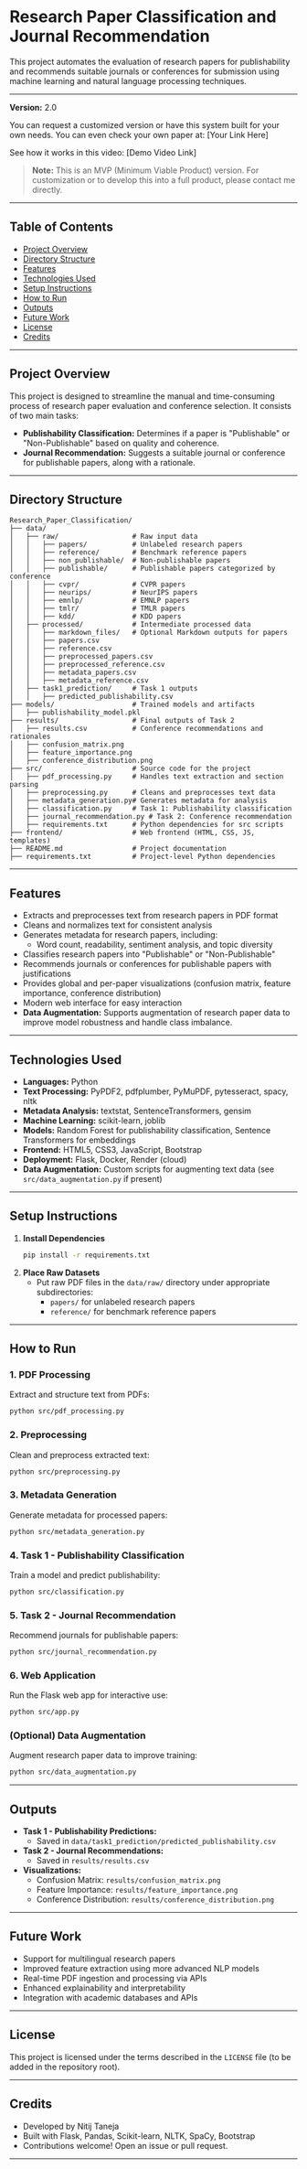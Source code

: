 # Research Paper Classification and Journal Recommendation

This project automates the evaluation of research papers for publishability and recommends suitable journals or conferences for submission using machine learning and natural language processing techniques.

---

**Version:** 2.0

You can request a customized version or have this system built for your own needs. You can even check your own paper at: [Your Link Here]

See how it works in this video: [Demo Video Link]

> **Note:** This is an MVP (Minimum Viable Product) version. For customization or to develop this into a full product, please contact me directly.

---

## Table of Contents
- [Project Overview](#project-overview)
- [Directory Structure](#directory-structure)
- [Features](#features)
- [Technologies Used](#technologies-used)
- [Setup Instructions](#setup-instructions)
- [How to Run](#how-to-run)
- [Outputs](#outputs)
- [Future Work](#future-work)
- [License](#license)
- [Credits](#credits)

---

## Project Overview
This project is designed to streamline the manual and time-consuming process of research paper evaluation and conference selection. It consists of two main tasks:

- **Publishability Classification:** Determines if a paper is "Publishable" or "Non-Publishable" based on quality and coherence.
- **Journal Recommendation:** Suggests a suitable journal or conference for publishable papers, along with a rationale.

---

## Directory Structure
```
Research_Paper_Classification/
├── data/
│   ├── raw/                  # Raw input data
│   │   ├── papers/           # Unlabeled research papers
│   │   ├── reference/        # Benchmark reference papers
│   │   ├── non_publishable/  # Non-publishable papers
│   │   ├── publishable/      # Publishable papers categorized by conference
│   │   ├── cvpr/             # CVPR papers
│   │   ├── neurips/          # NeurIPS papers
│   │   ├── emnlp/            # EMNLP papers
│   │   ├── tmlr/             # TMLR papers
│   │   ├── kdd/              # KDD papers
│   ├── processed/            # Intermediate processed data
│   │   ├── markdown_files/   # Optional Markdown outputs for papers
│   │   ├── papers.csv
│   │   ├── reference.csv
│   │   ├── preprocessed_papers.csv
│   │   ├── preprocessed_reference.csv
│   │   ├── metadata_papers.csv
│   │   ├── metadata_reference.csv
│   ├── task1_prediction/     # Task 1 outputs
│   │   ├── predicted_publishability.csv
├── models/                   # Trained models and artifacts
│   ├── publishability_model.pkl
├── results/                  # Final outputs of Task 2
│   ├── results.csv           # Conference recommendations and rationales
│   ├── confusion_matrix.png
│   ├── feature_importance.png
│   ├── conference_distribution.png
├── src/                      # Source code for the project
│   ├── pdf_processing.py     # Handles text extraction and section parsing
│   ├── preprocessing.py      # Cleans and preprocesses text data
│   ├── metadata_generation.py# Generates metadata for analysis
│   ├── classification.py     # Task 1: Publishability classification
│   ├── journal_recommendation.py # Task 2: Conference recommendation
│   ├── requirements.txt      # Python dependencies for src scripts
├── frontend/                 # Web frontend (HTML, CSS, JS, templates)
├── README.md                 # Project documentation
├── requirements.txt          # Project-level Python dependencies

```

---

## Features
- Extracts and preprocesses text from research papers in PDF format
- Cleans and normalizes text for consistent analysis
- Generates metadata for research papers, including:
  - Word count, readability, sentiment analysis, and topic diversity
- Classifies research papers into "Publishable" or "Non-Publishable"
- Recommends journals or conferences for publishable papers with justifications
- Provides global and per-paper visualizations (confusion matrix, feature importance, conference distribution)
- Modern web interface for easy interaction
- **Data Augmentation:** Supports augmentation of research paper data to improve model robustness and handle class imbalance.

---

## Technologies Used
- **Languages:** Python
- **Text Processing:** PyPDF2, pdfplumber, PyMuPDF, pytesseract, spacy, nltk
- **Metadata Analysis:** textstat, SentenceTransformers, gensim
- **Machine Learning:** scikit-learn, joblib
- **Models:** Random Forest for publishability classification, Sentence Transformers for embeddings
- **Frontend:** HTML5, CSS3, JavaScript, Bootstrap
- **Deployment:** Flask, Docker, Render (cloud)
- **Data Augmentation:** Custom scripts for augmenting text data (see `src/data_augmentation.py` if present)

---

## Setup Instructions
1. **Install Dependencies**
   ```sh
   pip install -r requirements.txt
   ```
2. **Place Raw Datasets**
   - Put raw PDF files in the `data/raw/` directory under appropriate subdirectories:
     - `papers/` for unlabeled research papers
     - `reference/` for benchmark reference papers

---

## How to Run

### 1. PDF Processing
Extract and structure text from PDFs:
```sh
python src/pdf_processing.py
```

### 2. Preprocessing
Clean and preprocess extracted text:
```sh
python src/preprocessing.py
```

### 3. Metadata Generation
Generate metadata for processed papers:
```sh
python src/metadata_generation.py
```

### 4. Task 1 - Publishability Classification
Train a model and predict publishability:
```sh
python src/classification.py
```

### 5. Task 2 - Journal Recommendation
Recommend journals for publishable papers:
```sh
python src/journal_recommendation.py
```

### 6. Web Application
Run the Flask web app for interactive use:
```sh
python src/app.py
```

### (Optional) Data Augmentation
Augment research paper data to improve training:
```sh
python src/data_augmentation.py
```

---

## Outputs
- **Task 1 - Publishability Predictions:**
  - Saved in `data/task1_prediction/predicted_publishability.csv`
- **Task 2 - Journal Recommendations:**
  - Saved in `results/results.csv`
- **Visualizations:**
  - Confusion Matrix: `results/confusion_matrix.png`
  - Feature Importance: `results/feature_importance.png`
  - Conference Distribution: `results/conference_distribution.png`

---

## Future Work
- Support for multilingual research papers
- Improved feature extraction using more advanced NLP models
- Real-time PDF ingestion and processing via APIs
- Enhanced explainability and interpretability
- Integration with academic databases and APIs

---

## License
This project is licensed under the terms described in the `LICENSE` file (to be added in the repository root).

---

## Credits
- Developed by Nitij Taneja
- Built with Flask, Pandas, Scikit-learn, NLTK, SpaCy, Bootstrap
- Contributions welcome! Open an issue or pull request.

---
